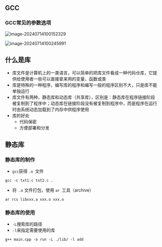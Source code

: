

## GCC

### GCC常见的参数选项

![image-20240714100152329](C:\Users\juluo\AppData\Roaming\Typora\typora-user-images\image-20240714100152329.png)

![image-20240714100245991](C:\Users\juluo\AppData\Roaming\Typora\typora-user-images\image-20240714100245991.png)

## 什么是库

- 库文件是计算机上的一类语言，可以简单的把库文件看成一种代码仓库，它提供给使用者一些可以直接拿来用的变量，函数或类
- 库是特殊的一种程序，编写库的程序和编写一般的程序区别不大，只是库不能单独运行
- 库文件有两种，静态库和动态库（共享库），区别是：静态库在程序链接阶段被复制到了程序中；动态库在链接阶段没有被复制到程序中，而是程序在运行时由系统动态加载到了内存中供程序使用
- 库的好处
  - 代码保密
  - 方便部署和分发



## 静态库

### 静态库的制作

- `gcc`获得 `.o `文件

```
gcc -c txt1.c txt2.c .
```



- 将` .o` 文件打包，使用 `ar `工具（archive）

```
ar rcs libxxx.a xxx.o xxx.o
```

### 静态库的使用

- `-L`搜索库的路径
- `-l`来指定需要使用的库

```
g++ main.cpp -o run -L ./lib/ -l add
```

















